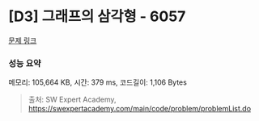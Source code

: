 # [D3] 그래프의 삼각형 - 6057 

[문제 링크](https://swexpertacademy.com/main/code/problem/problemDetail.do?contestProbId=AWbHcWd6AFcDFAV0) 

### 성능 요약

메모리: 105,664 KB, 시간: 379 ms, 코드길이: 1,106 Bytes



> 출처: SW Expert Academy, https://swexpertacademy.com/main/code/problem/problemList.do